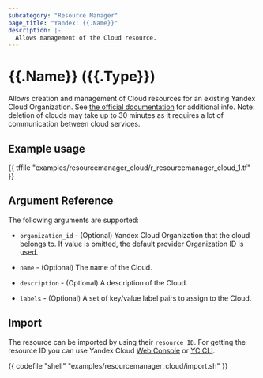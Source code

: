 ```yaml
---
subcategory: "Resource Manager"
page_title: "Yandex: {{.Name}}"
description: |-
  Allows management of the Cloud resource.
---
```


# {{.Name}} ({{.Type}})

Allows creation and management of Cloud resources for an existing Yandex Cloud Organization. See [the official documentation](https://yandex.cloud/docs/resource-manager/concepts/resources-hierarchy) for additional info. Note: deletion of clouds may take up to 30 minutes as it requires a lot of communication between cloud services.

## Example usage

{{ tffile "examples/resourcemanager_cloud/r_resourcemanager_cloud_1.tf" }}

## Argument Reference

The following arguments are supported:

* `organization_id` - (Optional) Yandex Cloud Organization that the cloud belongs to. If value is omitted, the default provider Organization ID is used.

* `name` - (Optional) The name of the Cloud.

* `description` - (Optional) A description of the Cloud.

* `labels` - (Optional) A set of key/value label pairs to assign to the Cloud.

## Import

The resource can be imported by using their `resource ID`. For getting the resource ID you can use Yandex Cloud [Web Console](https://console.yandex.cloud) or [YC CLI](https://yandex.cloud/docs/cli/quickstart).

{{ codefile "shell" "examples/resourcemanager_cloud/import.sh" }}
